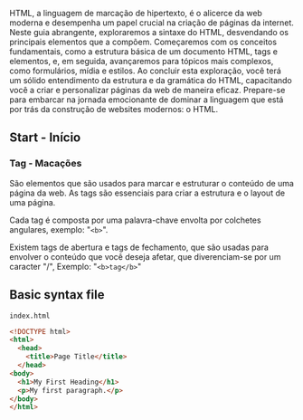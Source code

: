 HTML, a linguagem de marcação de hipertexto, é o alicerce da web moderna e desempenha um papel crucial na criação de páginas da internet. Neste guia abrangente, exploraremos a sintaxe do HTML, desvendando os principais elementos que a compõem. Começaremos com os conceitos fundamentais, como a estrutura básica de um documento HTML, tags e elementos, e, em seguida, avançaremos para tópicos mais complexos, como formulários, mídia e estilos. Ao concluir esta exploração, você terá um sólido entendimento da estrutura e da gramática do HTML, capacitando você a criar e personalizar páginas da web de maneira eficaz. Prepare-se para embarcar na jornada emocionante de dominar a linguagem que está por trás da construção de websites modernos: o HTML.

## Start - Início

### Tag - Macações
São elementos que são usados para marcar e estruturar o conteúdo de uma página da web. As tags são essenciais para criar a estrutura e o layout de uma página.

Cada tag é composta por uma palavra-chave envolta por colchetes angulares, exemplo: "`<b>`".

Existem tags de abertura e tags de fechamento, que são usadas para envolver o conteúdo que você deseja afetar, que diverenciam-se por um caracter "/", Exemplo: "`<b>tag</b>`"

## Basic syntax file
`index.html`
```html
<!DOCTYPE html>
<html>
  <head>
    <title>Page Title</title>
  </head>
<body>
  <h1>My First Heading</h1>
  <p>My first paragraph.</p>
</body>
</html>
```
